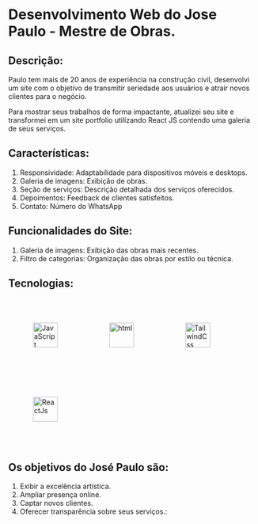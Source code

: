 # Desenvolvimento Web do Jose Paulo - Mestre de Obras.

## Descrição:

Paulo tem mais de 20 anos de experiência na construção civil, desenvolvi um site com o objetivo de transmitir seriedade aos usuários e atrair novos clientes para o negócio.

<p>Para mostrar seus trabalhos de forma impactante, atualizei seu site e transformei em um site portfolio utilizando React JS contendo uma galeria de seus  serviços.
</p>

## Características:
1. Responsividade: Adaptabilidade para dispositivos móveis e desktops.
2. Galeria de imagens: Exibição de obras.
3. Seção de serviços: Descrição detalhada dos serviços oferecidos.
4. Depoimentos: Feedback de clientes satisfeitos.
5. Contato: Número do WhatsApp


## Funcionalidades do Site:

1. Galeria de imagens: Exibição das obras mais recentes.
2. Filtro de categorias: Organização das obras por estilo ou técnica.

## Tecnologias:

<div style="display: inline_block">    
    <img width="50px" style="padding: 50px;" alt="JavaScript" src="https://cdn.jsdelivr.net/gh/devicons/devicon@latest/icons/javascript/javascript-original.svg" />
    <img width="50px" style="padding: 50px;" alt="html" src="https://cdn.jsdelivr.net/gh/devicons/devicon@latest/icons/html5/html5-original.svg" />
    <img width="50px" style="padding: 50px;" alt="TailwindCss" src="https://cdn.jsdelivr.net/gh/devicons/devicon@latest/icons/tailwindcss/tailwindcss-original.svg" />
    <img width="50px" style="padding: 50px;" alt="ReactJs" src="https://cdn.jsdelivr.net/gh/devicons/devicon@latest/icons/react/react-original.svg" />
</div>

## Os objetivos do José Paulo são:

1. Exibir a excelência artística.
2. Ampliar presença online.
3. Captar novos clientes.
4. Oferecer transparência sobre seus serviços.:




